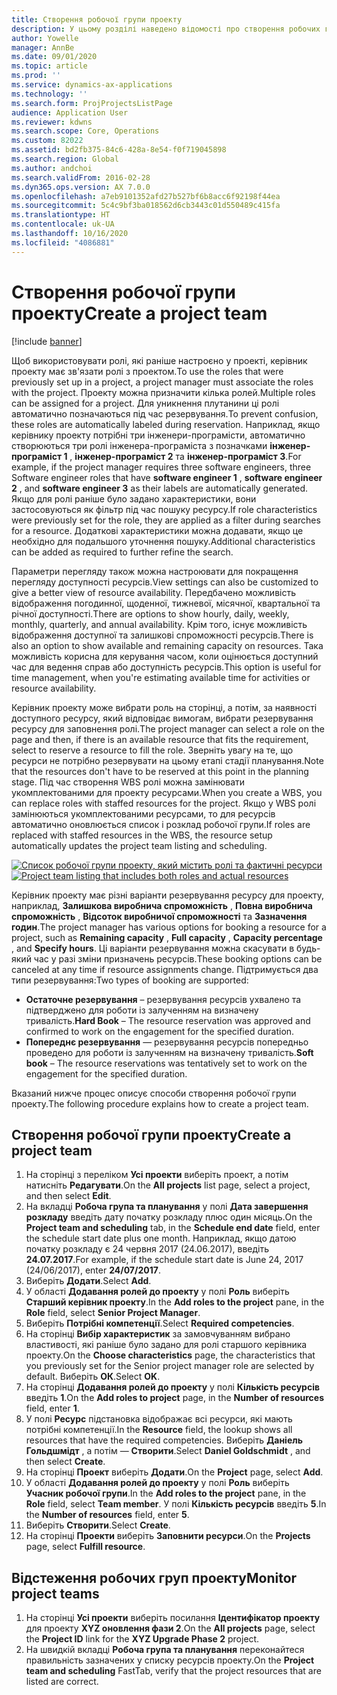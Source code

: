 ```yaml
---
title: Створення робочої групи проекту
description: У цьому розділі наведено відомості про створення робочих груп проектів та керування ними.
author: Yowelle
manager: AnnBe
ms.date: 09/01/2020
ms.topic: article
ms.prod: ''
ms.service: dynamics-ax-applications
ms.technology: ''
ms.search.form: ProjProjectsListPage
audience: Application User
ms.reviewer: kdwns
ms.search.scope: Core, Operations
ms.custom: 82022
ms.assetid: bd2fb375-84c6-428a-8e54-f0f719045898
ms.search.region: Global
ms.author: andchoi
ms.search.validFrom: 2016-02-28
ms.dyn365.ops.version: AX 7.0.0
ms.openlocfilehash: a7eb9101352afd27b527bf6b8acc6f92198f44ea
ms.sourcegitcommit: 5c4c9bf3ba018562d6cb3443c01d550489c415fa
ms.translationtype: HT
ms.contentlocale: uk-UA
ms.lasthandoff: 10/16/2020
ms.locfileid: "4086881"
---
```

# <a name="create-a-project-team"></a><span data-ttu-id="7e7ee-103">Створення робочої групи проекту</span><span class="sxs-lookup"><span data-stu-id="7e7ee-103">Create a project team</span></span>

[!include [banner](../includes/banner.md)]

<span data-ttu-id="7e7ee-104">Щоб використовувати ролі, які раніше настроєно у проекті, керівник проекту має зв'язати ролі з проектом.</span><span class="sxs-lookup"><span data-stu-id="7e7ee-104">To use the roles that were previously set up in a project, a project manager must associate the roles with the project.</span></span> <span data-ttu-id="7e7ee-105">Проекту можна призначити кілька ролей.</span><span class="sxs-lookup"><span data-stu-id="7e7ee-105">Multiple roles can be assigned for a project.</span></span> <span data-ttu-id="7e7ee-106">Для уникнення плутанини ці ролі автоматично позначаються під час резервування.</span><span class="sxs-lookup"><span data-stu-id="7e7ee-106">To prevent confusion, these roles are automatically labeled during reservation.</span></span> <span data-ttu-id="7e7ee-107">Наприклад, якщо керівнику проекту потрібні три інженери-програмісти, автоматично створюються три ролі інженера-програміста з позначками **інженер-програміст 1** , **інженер-програміст 2** та **інженер-програміст 3**.</span><span class="sxs-lookup"><span data-stu-id="7e7ee-107">For example, if the project manager requires three software engineers, three Software engineer roles that have **software engineer 1** , **software engineer 2** , and **software engineer 3** as their labels are automatically generated.</span></span> <span data-ttu-id="7e7ee-108">Якщо для ролі раніше було задано характеристики, вони застосовуються як фільтр під час пошуку ресурсу.</span><span class="sxs-lookup"><span data-stu-id="7e7ee-108">If role characteristics were previously set for the role, they are applied as a filter during searches for a resource.</span></span> <span data-ttu-id="7e7ee-109">Додаткові характеристики можна додавати, якщо це необхідно для подальшого уточнення пошуку.</span><span class="sxs-lookup"><span data-stu-id="7e7ee-109">Additional characteristics can be added as required to further refine the search.</span></span>

<span data-ttu-id="7e7ee-110">Параметри перегляду також можна настроювати для покращення перегляду доступності ресурсів.</span><span class="sxs-lookup"><span data-stu-id="7e7ee-110">View settings can also be customized to give a better view of resource availability.</span></span> <span data-ttu-id="7e7ee-111">Передбачено можливість відображення погодинної, щоденної, тижневої, місячної, квартальної та річної доступності.</span><span class="sxs-lookup"><span data-stu-id="7e7ee-111">There are options to show hourly, daily, weekly, monthly, quarterly, and annual availability.</span></span> <span data-ttu-id="7e7ee-112">Крім того, існує можливість відображення доступної та залишкові спроможності ресурсів.</span><span class="sxs-lookup"><span data-stu-id="7e7ee-112">There is also an option to show available and remaining capacity on resources.</span></span> <span data-ttu-id="7e7ee-113">Така можливість корисна для керування часом, коли оцінюється доступний час для ведення справ або доступність ресурсів.</span><span class="sxs-lookup"><span data-stu-id="7e7ee-113">This option is useful for time management, when you're estimating available time for activities or resource availability.</span></span>

<span data-ttu-id="7e7ee-114">Керівник проекту може вибрати роль на сторінці, а потім, за наявності доступного ресурсу, який відповідає вимогам, вибрати резервування ресурсу для заповнення ролі.</span><span class="sxs-lookup"><span data-stu-id="7e7ee-114">The project manager can select a role on the page and then, if there is an available resource that fits the requirement, select to reserve a resource to fill the role.</span></span> <span data-ttu-id="7e7ee-115">Зверніть увагу на те, що ресурси не потрібно резервувати на цьому етапі стадії планування.</span><span class="sxs-lookup"><span data-stu-id="7e7ee-115">Note that the resources don't have to be reserved at this point in the planning stage.</span></span> <span data-ttu-id="7e7ee-116">Під час створення WBS ролі можна замінювати укомплектованими для проекту ресурсами.</span><span class="sxs-lookup"><span data-stu-id="7e7ee-116">When you create a WBS, you can replace roles with staffed resources for the project.</span></span> <span data-ttu-id="7e7ee-117">Якщо у WBS ролі замінюються укомплектованими ресурсами, то для ресурсів автоматично оновлюється список і розклад робочої групи.</span><span class="sxs-lookup"><span data-stu-id="7e7ee-117">If roles are replaced with staffed resources in the WBS, the resource setup automatically updates the project team listing and scheduling.</span></span>

<span data-ttu-id="7e7ee-118">[![Список робочої групи проекту, який містить ролі та фактичні ресурси](./media/projectresourcing03-1024x368.jpg)](./media/projectresourcing03.jpg)</span><span class="sxs-lookup"><span data-stu-id="7e7ee-118">[![Project team listing that includes both roles and actual resources](./media/projectresourcing03-1024x368.jpg)](./media/projectresourcing03.jpg)</span></span> 

<span data-ttu-id="7e7ee-119">Керівник проекту має різні варіанти резервування ресурсу для проекту, наприклад, **Залишкова виробнича спроможність** , **Повна виробнича спроможність** , **Відсоток виробничої спроможності** та **Зазначення годин**.</span><span class="sxs-lookup"><span data-stu-id="7e7ee-119">The project manager has various options for booking a resource for a project, such as **Remaining capacity** , **Full capacity** , **Capacity percentage** , and **Specify hours**.</span></span> <span data-ttu-id="7e7ee-120">Ці варіанти резервування можна скасувати в будь-який час у разі зміни призначень ресурсів.</span><span class="sxs-lookup"><span data-stu-id="7e7ee-120">These booking options can be canceled at any time if resource assignments change.</span></span> <span data-ttu-id="7e7ee-121">Підтримується два типи резервування:</span><span class="sxs-lookup"><span data-stu-id="7e7ee-121">Two types of booking are supported:</span></span>

- <span data-ttu-id="7e7ee-122">**Остаточне резервування** – резервування ресурсів ухвалено та підтверджено для роботи із залученням на визначену тривалість.</span><span class="sxs-lookup"><span data-stu-id="7e7ee-122">**Hard Book** – The resource reservation was approved and confirmed to work on the engagement for the specified duration.</span></span>
- <span data-ttu-id="7e7ee-123">**Попереднє резервування** — резервування ресурсів попередньо проведено для роботи із залученням на визначену тривалість.</span><span class="sxs-lookup"><span data-stu-id="7e7ee-123">**Soft book** – The resource reservations was tentatively set to work on the engagement for the specified duration.</span></span>

<span data-ttu-id="7e7ee-124">Вказаний нижче процес описує способи створення робочої групи проекту.</span><span class="sxs-lookup"><span data-stu-id="7e7ee-124">The following procedure explains how to create a project team.</span></span>

## <a name="create-a-project-team"></a><span data-ttu-id="7e7ee-125">Створення робочої групи проекту</span><span class="sxs-lookup"><span data-stu-id="7e7ee-125">Create a project team</span></span>

1. <span data-ttu-id="7e7ee-126">На сторінці з переліком **Усі проекти** виберіть проект, а потім натисніть **Редагувати**.</span><span class="sxs-lookup"><span data-stu-id="7e7ee-126">On the **All projects** list page, select a project, and then select **Edit**.</span></span>
2. <span data-ttu-id="7e7ee-127">На вкладці **Робоча група та планування** у полі **Дата завершення розкладу** введіть дату початку розкладу плюс один місяць.</span><span class="sxs-lookup"><span data-stu-id="7e7ee-127">On the **Project team and scheduling** tab, in the **Schedule end date** field, enter the schedule start date plus one month.</span></span> <span data-ttu-id="7e7ee-128">Наприклад, якщо датою початку розкладу є 24 червня 2017 (24.06.2017), введіть **24.07.2017**.</span><span class="sxs-lookup"><span data-stu-id="7e7ee-128">For example, if the schedule start date is June 24, 2017 (24/06/2017), enter **24/07/2017**.</span></span>
3. <span data-ttu-id="7e7ee-129">Виберіть **Додати**.</span><span class="sxs-lookup"><span data-stu-id="7e7ee-129">Select **Add**.</span></span>
4. <span data-ttu-id="7e7ee-130">У області **Додавання ролей до проекту** у полі **Роль** виберіть **Старший керівник проекту**.</span><span class="sxs-lookup"><span data-stu-id="7e7ee-130">In the **Add roles to the project** pane, in the **Role** field, select **Senior Project Manager**.</span></span>
5. <span data-ttu-id="7e7ee-131">Виберіть **Потрібні компетенції**.</span><span class="sxs-lookup"><span data-stu-id="7e7ee-131">Select **Required competencies**.</span></span>
6. <span data-ttu-id="7e7ee-132">На сторінці **Вибір характеристик** за замовчуванням вибрано властивості, які раніше було задано для ролі старшого керівника проекту.</span><span class="sxs-lookup"><span data-stu-id="7e7ee-132">On the **Choose characteristics** page, the characteristics that you previously set for the Senior project manager role are selected by default.</span></span> <span data-ttu-id="7e7ee-133">Виберіть **ОК**.</span><span class="sxs-lookup"><span data-stu-id="7e7ee-133">Select **OK**.</span></span>
7. <span data-ttu-id="7e7ee-134">На сторінці **Додавання ролей до проекту** у полі **Кількість ресурсів** введіть **1**.</span><span class="sxs-lookup"><span data-stu-id="7e7ee-134">On the **Add roles to project** page, in the **Number of resources** field, enter **1**.</span></span>
8. <span data-ttu-id="7e7ee-135">У полі **Ресурс** підстановка відображає всі ресурси, які мають потрібні компетенції.</span><span class="sxs-lookup"><span data-stu-id="7e7ee-135">In the **Resource** field, the lookup shows all resources that have the required competencies.</span></span> <span data-ttu-id="7e7ee-136">Виберіть **Даніель Гольдшмідт** , а потім — **Створити**.</span><span class="sxs-lookup"><span data-stu-id="7e7ee-136">Select **Daniel Goldschmidt** , and then select **Create**.</span></span>
9. <span data-ttu-id="7e7ee-137">На сторінці **Проект** виберіть **Додати**.</span><span class="sxs-lookup"><span data-stu-id="7e7ee-137">On the **Project** page, select **Add**.</span></span>
10. <span data-ttu-id="7e7ee-138">У області **Додавання ролей до проекту** у полі **Роль** виберіть **Учасник робочої групи**.</span><span class="sxs-lookup"><span data-stu-id="7e7ee-138">In the **Add roles to the project** pane, in the **Role** field, select **Team member**.</span></span> <span data-ttu-id="7e7ee-139">У полі **Кількість ресурсів** введіть **5**.</span><span class="sxs-lookup"><span data-stu-id="7e7ee-139">In the **Number of resources** field, enter **5**.</span></span>
11. <span data-ttu-id="7e7ee-140">Виберіть **Створити**.</span><span class="sxs-lookup"><span data-stu-id="7e7ee-140">Select **Create**.</span></span>
12. <span data-ttu-id="7e7ee-141">На сторінці **Проекти** виберіть **Заповнити ресурси**.</span><span class="sxs-lookup"><span data-stu-id="7e7ee-141">On the **Projects** page, select **Fulfill resource**.</span></span>

## <a name="monitor-project-teams"></a><span data-ttu-id="7e7ee-142">Відстеження робочих груп проекту</span><span class="sxs-lookup"><span data-stu-id="7e7ee-142">Monitor project teams</span></span>
1. <span data-ttu-id="7e7ee-143">На сторінці **Усі проекти** виберіть посилання **Ідентифікатор проекту** для проекту **XYZ оновлення фази 2**.</span><span class="sxs-lookup"><span data-stu-id="7e7ee-143">On the **All projects** page, select the **Project ID** link for the **XYZ Upgrade Phase 2** project.</span></span>
2. <span data-ttu-id="7e7ee-144">На швидкій вкладці **Робоча група та планування** переконайтеся правильність зазначених у списку ресурсів проекту.</span><span class="sxs-lookup"><span data-stu-id="7e7ee-144">On the **Project team and scheduling** FastTab, verify that the project resources that are listed are correct.</span></span>
